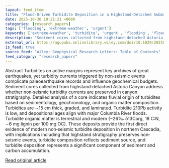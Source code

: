 ```yaml
---
layout: feed_item
title: "Flood‐Driven Turbidite Deposition in a Highstand‐Detached Submarine Canyon"
date: 2025-10-30 10:21:21 +0000
categories: [research_papers]
tags: ['flooding', 'extreme-weather', 'urgent']
keywords: ['extreme-weather', 'turbidite', 'urgent', 'flooding', 'flood', 'driven']
description: "Sediment cores collected from highstand‐detached Astoria Canyon address whether non‐seismic turbidity currents are preserved in canyon stratigraphy"
external_url: https://agupubs.onlinelibrary.wiley.com/doi/10.1029/2025GL117348?af=R
is_feed: true
source_feed: "Wiley: Geophysical Research Letters: Table of Contents"
feed_category: "research_papers"
---
```


Abstract Turbidites on active margins represent key archives of great earthquakes, yet turbidity currents triggered by non‐seismic events complicate paleoearthquake records and influence geochemical budgets. Sediment cores collected from highstand‐detached Astoria Canyon address whether non‐seismic turbidity currents are preserved in canyon stratigraphy. Detailed analysis of a core indicates fluvial origin of turbidites based on sedimentology, geochronology, and organic matter composition. Turbidites are ∼15 cm thick, graded, and laminated. Turbidite 210Pb activity is low, and depositional ages align with major Columbia River floods. Turbidite organic matter is terrestrial and modern (−26‰ δ13Corg, 18 C:N, ∼6 mg lignin per 100 mg OC). These deposits provide the first direct evidence of modern non‐seismic turbidite deposition in northern Cascadia, with implications including that highstand stratigraphy preserves non‐seismic events, turbidite composition reflects sediment source, and turbidite deposition represents a significant component of sediment and carbon accumulation.

[Read original article](https://agupubs.onlinelibrary.wiley.com/doi/10.1029/2025GL117348?af=R)
